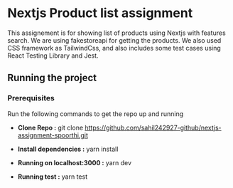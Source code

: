 # Nextjs Product list assignment

This assignement is for showing list of products using Nextjs with features search. We are using fakestoreapi for getting the products.
We also used CSS framework as TailwindCss, and also includes some test cases using React Testing Library and Jest.

## Running the project

### Prerequisites

Run the following commands to get the repo up and running

- **Clone Repo :** git clone https://github.com/sahil242927-github/nextjs-assignment-spoorthi.git

- **Install dependencies :**
  yarn install

- **Running on localhost:3000 :**
  yarn dev

- **Running test :**
  yarn test
